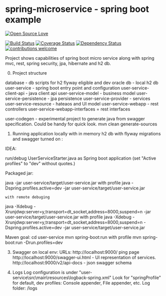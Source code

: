 # spring-microservice - spring boot example
[![Open Source Love](https://badges.frapsoft.com/os/v2/open-source.svg?v=103)](https://github.com/ellerbrock/open-source-badge/)    

[![Build Status](https://travis-ci.org/Iurii-Dziuban/spring-microservice.svg?branch=master)](https://travis-ci.org/Iurii-Dziuban/spring-microservice)
[![Coverage Status](https://coveralls.io/repos/github/Iurii-Dziuban/spring-microservice/badge.svg?branch=master)](https://coveralls.io/github/Iurii-Dziuban/spring-microservice?branch=master)
[![Dependency Status](https://www.versioneye.com/user/projects/58e33daa26a5bb002b54c0c6/badge.svg?style=flat-square)](https://www.versioneye.com/user/projects/58e33daa26a5bb002b54c0c6)
[![contributions welcome](https://img.shields.io/badge/contributions-welcome-brightgreen.svg?style=flat)](https://github.com/Iurii-Dziuban/spring-microservice/issues)

Project shows capabilities of spring boot micro service along with spring mvc, rest, spring security, jpa, hibernate and h2 db.

0) Project structure

database - db scripts for h2 flyway eligible and dev oracle
db - local h2 db
user-service - spring boot entry point and configuration
user-service-client-api - java client api
user-service-model - business model
user-service-persistence - jpa persistence
user-service-provider - services
user-service-resource - hateaos and UI model
user-service-webapp - rest controllers
user-service-webapp-interfaces = rest interfaces

user-codegen - experimental project to generate java from swagger specification.
                                      Could be handy for quick look.
  mvn clean generate-sources

1) Running application locally with in memory h2 db with flyway migrations and swagger turned on :

IDEA:

run/debug UserServiceStarter.java as Spring boot application (set "Active profiles" to "dev" without quotes.)

Packaged jar:

  java -jar user-service/target/user-service.jar
         with profile
  java -Dspring.profiles.active=dev -jar user-service/target/user-service.jar

    with remote debuging

  java -Xdebug -Xrunjdwp:server=y,transport=dt_socket,address=8000,suspend=n -jar user-service/target/user-service.jar
         with profile
  java -Xdebug -Xrunjdwp:server=y,transport=dt_socket,address=8000,suspend=n -Dspring.profiles.active=dev -jar user-service/target/user-service.jar

Maven goal:
  cd user-service
    mvn spring-boot:run
         with profile
    mvn spring-boot:run -Drun.profiles=dev

3) Swagger on local env:
URLs:
    http://localhost:9000/ ping page
    http://localhost:9000/swagger-ui.html - UI representation of services.
    http://localhost:9000/v2/api-docs - json swagger schema

4) Logs
Log configuration is under "user-service\src\main\resources\logback-spring.xml"
Look for "springProfile" for default, dev profiles: Console appender, File appender, etc.
Log folder: /logs
